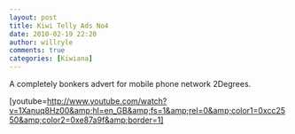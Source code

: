 ```yaml
---
layout: post
title: Kiwi Telly Ads No4
date: 2010-02-19 22:20
author: willryle
comments: true
categories: [Kiwiana]
---
```

<div id="msgcns!6DC4413C2DF787C8!1985" class="bvMsg">

A completely bonkers advert for mobile phone network 2Degrees.

[youtube=http://www.youtube.com/watch?v=1Xanuq8Hz00&amp;hl=en_GB&amp;fs=1&amp;rel=0&amp;color1=0xcc2550&amp;color2=0xe87a9f&amp;border=1]

</div>
